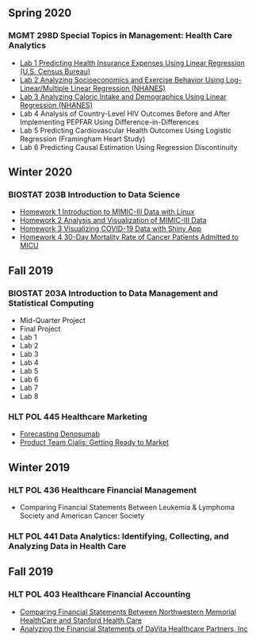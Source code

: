 ## Spring 2020
### MGMT 298D Special Topics in Management: Health Care Analytics
* [Lab 1 Predicting Health Insurance Expenses Using Linear Regression (U.S. Census Bureau)](/MGMT-298D/Lab1.html)
* [Lab 2 Analyzing Socioeconomics and Exercise Behavior Using Log-Linear/Multiple Linear Regression (NHANES)](/MGMT-298D/Lab2.html)
* [Lab 3 Analyzing Caloric Intake and Demographics Using Linear Regression (NHANES)](/MGMT-298D/Lab3.html)
* Lab 4 Analysis of Country-Level HIV Outcomes Before and After Implementing PEPFAR Using Difference-in-Differences 
* Lab 5 Predicting Cardiovascular Health Outcomes Using Logistic Regression (Framingham Heart Study)
* Lab 6 Predicting Causal Estimation Using Regression Discontinuity

## Winter 2020
### BIOSTAT 203B Introduction to Data Science
* [Homework 1 Introduction to MIMIC-III Data with Linux](/BIOSTAT-203B/Homework1.html)
* [Homework 2 Analysis and Visualization of MIMIC-III Data](/BIOSTAT-203B/Homework2.html)
* [Homework 3 Visualizing COVID-19 Data with Shiny App](https://tonylim.shinyapps.io/COVID-19/)
* [Homework 4 30-Day Mortality Rate of Cancer Patients Admitted to MICU](/BIOSTAT-203B/Homework4.html)

## Fall 2019
### BIOSTAT 203A Introduction to Data Management and Statistical Computing
* Mid-Quarter Project
* Final Project
* Lab 1
* Lab 2
* Lab 3
* Lab 4
* Lab 5
* Lab 6
* Lab 7
* Lab 8

### HLT POL 445 Healthcare Marketing
* [Forecasting Denosumab](/HLT-POL-445/Denosumab.pdf)
* [Product Team Cialis: Getting Ready to Market](/HLT-POL-445/Cialis.pdf)

## Winter 2019
### HLT POL 436 Healthcare Financial Management
* Comparing Financial Statements Between Leukemia & Lymphoma Society and American Cancer Society 

### HLT POL 441 Data Analytics: Identifying, Collecting, and Analyzing Data in Health Care

## Fall 2019
### HLT POL 403 Healthcare Financial Accounting
* [Comparing Financial Statements Between Northwestern Memorial HealthCare and Stanford Health Care](/HLT-POL-403/NorthwesternStanford.pdf)
* [Analyzing the Financial Statements of DaVita Healthcare Partners, Inc](/HLT-POL-403/DaVita.pdf)
